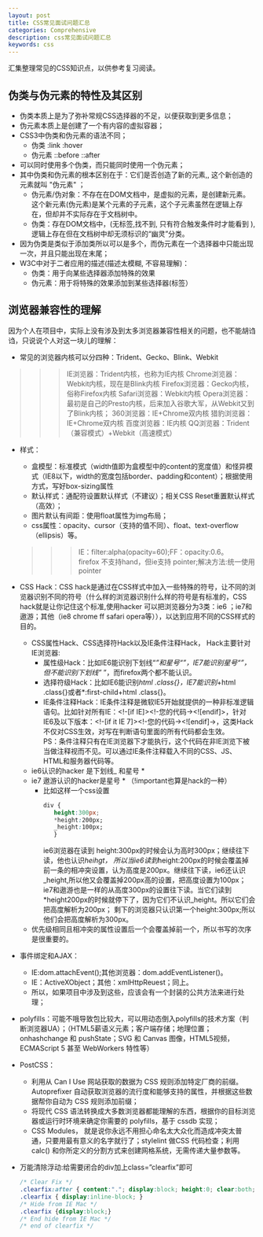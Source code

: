 ```yaml
---
layout: post
title: CSS常见面试问题汇总
categories: Comprehensive
description: css常见面试问题汇总
keywords: css
---
```


汇集整理常见的CSS知识点，以供参考复习阅读。

## 伪类与伪元素的特性及其区别

- 伪类本质上是为了弥补常规CSS选择器的不足，以便获取到更多信息；
- 伪元素本质上是创建了一个有内容的虚拟容器；
- CSS3中伪类和伪元素的语法不同；
   - 伪类  :link  :hover
   - 伪元素  ::before    ::after
- 可以同时使用多个伪类，而只能同时使用一个伪元素；
- 其中伪类和伪元素的根本区别在于：它们是否创造了新的元素,,   这个新创造的元素就叫  "伪元素" ；
   - 伪元素/伪对象：不存在在DOM文档中，是虚拟的元素，是创建新元素。 这个新元素(伪元素)是某个元素的子元素，这个子元素虽然在逻辑上存在，但却并不实际存在于文档树中。
   - 伪类：存在DOM文档中，(无标签,找不到,  只有符合触发条件时才能看到 ),  逻辑上存在但在文档树中却无须标识的“幽灵”分类。
- 因为伪类是类似于添加类所以可以是多个，而伪元素在一个选择器中只能出现一次，并且只能出现在末尾； 
- W3C中对于二者应用的描述(描述太模糊, 不容易理解)：
   - 伪类：用于向某些选择器添加特殊的效果
   - 伪元素：用于将特殊的效果添加到某些选择器(标签）

## 浏览器兼容性的理解
因为个人在项目中，实际上没有涉及到太多浏览器兼容性相关的问题，也不能胡诌诌，只说说个人对这一块儿的理解：
- 常见的浏览器内核可以分四种：Trident、Gecko、Blink、Webkit
>>>IE浏览器：Trident内核，也称为IE内核
Chrome浏览器：Webkit内核，现在是Blink内核
Firefox浏览器：Gecko内核，俗称Firefox内核
Safari浏览器：Webkit内核
Opera浏览器：最初是自己的Presto内核，后来加入谷歌大军，从Webkit又到了Blink内核；
360浏览器：IE+Chrome双内核
猎豹浏览器：IE+Chrome双内核
百度浏览器：IE内核
QQ浏览器：Trident（兼容模式）+Webkit（高速模式）

- 样式：
   - 盒模型：标准模式（width值即为盒模型中的content的宽度值）和怪异模式（IE8以下，width的宽度包括border、padding和content）；根据使用方式，写好box-sizing属性
   - 默认样式：通配符设置默认样式（不建议）；相关CSS Reset重置默认样式（高效）；
   - 图片默认有间距：使用float属性为img布局；
   - css属性：opacity、cursor（支持的值不同）、float、text-overflow（ellipsis）等。
   >>>IE：filter:alpha(opacity=60);FF：opacity:0.6。   
   firefox 不支持hand，但ie支持 pointer;解决方法:统一使用pointer
- CSS Hack：CSS hack是通过在CSS样式中加入一些特殊的符号，让不同的浏览器识别不同的符号（什么样的浏览器识别什么样的符号是有标准的，CSS hack就是让你记住这个标准,使用hacker 可以把浏览器分为3类：ie6 ；ie7和遨游；其他（ie8 chrome ff safari opera等）），以达到应用不同的CSS样式的目的。
   - CSS属性Hack、CSS选择符Hack以及IE条件注释Hack， Hack主要针对IE浏览器:
      - 属性级Hack：比如IE6能识别下划线“_”和星号“*”，IE7能识别星号“*”，但不能识别下划线”_ ”，而firefox两个都不能认识。
      - 选择符级Hack：比如IE6能识别*html .class{}，IE7能识别*+html .class{}或者*:first-child+html .class{}。
      - IE条件注释Hack：IE条件注释是微软IE5开始就提供的一种非标准逻辑语句。比如针对所有IE：&lt;!-[if IE]&gt;&lt;!-您的代码-&gt;&lt;![endif]&gt;，针对IE6及以下版本：&lt;!-[if it IE 7]&gt;&lt;!-您的代码-&gt;&lt;![endif]-&gt;，这类Hack不仅对CSS生效，对写在判断语句里面的所有代码都会生效。   
      PS：条件注释只有在IE浏览器下才能执行，这个代码在非IE浏览下被当做注释视而不见。可以通过IE条件注释载入不同的CSS、JS、HTML和服务器代码等。
   - ie6认识的hacker 是下划线_ 和星号 *
   - ie7 遨游认识的hacker是星号 * （!important也算是hack的一种）
      - 比如这样一个css设置 
         ```css
         div {
            height:300px;
            *height:200px;
            _height:100px;
            }
         ```
         ie6浏览器在读到 height:300px的时候会认为高时300px；继续往下读，他也认识*heihgt， 所以当ie6读到*height:200px的时候会覆盖掉前一条的相冲突设置，认为高度是200px。继续往下读，ie6还认识_height,所以他又会覆盖掉200px高的设置，把高度设置为100px； ie7和遨游也是一样的从高度300px的设置往下读。当它们读到*height200px的时候就停下了，因为它们不认识_height。所以它们会把高度解析为200px； 剩下的浏览器只认识第一个height:300px;所以他们会把高度解析为300px。
   - 优先级相同且相冲突的属性设置后一个会覆盖掉前一个，所以书写的次序是很重要的。

- 事件绑定和AJAX：
   - IE:dom.attachEvent();其他浏览器：dom.addEventListener()。
   - IE：ActiveXObject；其他：xmlHttpReuest；同上。
   - 所以，如果项目中涉及到这些，应该会有一个封装的公共方法来进行处理；
- polyfills：可能不哦导致包比较大，可以用动态倒入polyfills的技术方案（判断浏览器UA）；（HTML5薪语义元素；客户端存储；地理位置；onhashchange 和 pushState；SVG 和 Canvas 图像，HTML5视频，ECMAScript 5 甚至 WebWorkers 特性等）
- PostCSS：
   - 利用从 Can I Use 网站获取的数据为 CSS 规则添加特定厂商的前缀。Autoprefixer 自动获取浏览器的流行度和能够支持的属性，并根据这些数据帮你自动为 CSS 规则添加前缀；
   - 将现代 CSS 语法转换成大多数浏览器都能理解的东西，根据你的目标浏览器或运行时环境来确定你需要的 polyfills，基于 cssdb 实现；
   - CSS Modules， 就是说你永远不用担心命名太大众化而造成冲突太普通，只要用最有意义的名字就行了；stylelint 做CSS 代码检查；利用 calc() 和你所定义的分割方式来创建网格系统，无需传递大量参数等。

- 万能清除浮动:给需要闭合的div加上class=”clearfix”即可
   ```css
   /* Clear Fix */ 
   .clearfix:after { content:"."; display:block; height:0; clear:both;visibility:hidden; } 
   .clearfix { display:inline-block; } 
   /* Hide from IE Mac */ 
   .clearfix {display:block;} 
   /* End hide from IE Mac */ 
   /* end of clearfix */
   ```
